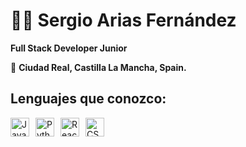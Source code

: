 # 🧑🏻 Sergio Arias Fernández
**Full Stack Developer Junior**

🚩 **Ciudad Real, Castilla La Mancha, Spain.**

## Lenguajes que conozco:
<div style="display: flex; align-items: center;">
    <img src="https://encrypted-tbn0.gstatic.com/images?q=tbn:ANd9GcQvuLWERwi90PN2IoCWdskisemYu8k1R1CxtA&s" alt="JavaScript" width="30" height="30" style="margin-right: 10px;" />
    <img src="https://upload.wikimedia.org/wikipedia/commons/c/c3/Python-logo-notext.svg" alt="Python" width="30" height="30" style="margin-right: 10px;" />
    <img src="https://upload.wikimedia.org/wikipedia/commons/a/a7/React-icon.svg" alt="React" width="30" height="30" style="margin-right: 10px;" />
    <img src="https://upload.wikimedia.org/wikipedia/commons/6/62/CSS3_logo.svg" alt="CSS" width="30" height="30" />
</div>




